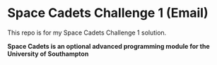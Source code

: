 # Space Cadets Challenge 1 (Email)

This repo is for my Space Cadets Challenge 1 solution.

**Space Cadets is an optional advanced programming module for the University of Southampton**